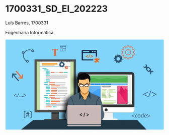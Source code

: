 # 1700331_SD_EI_202223 

Luís Barros, 1700331

Engenharia Informática


![alt text](./images/ia.jpg)
